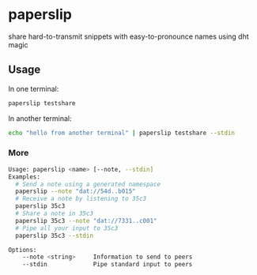 # paperslip
share hard-to-transmit snippets with easy-to-pronounce names using dht magic

## Usage

In one terminal:
```sh
paperslip testshare
```
In another terminal:
```sh
echo "hello from another terminal" | paperslip testshare --stdin
```
### More
```sh
Usage: paperslip <name> [--note, --stdin]
Examples:
  # Send a note using a generated namespace
  paperslip --note "dat://54d..b015"
  # Receive a note by listening to 35c3
  paperslip 35c3
  # Share a note in 35c3
  paperslip 35c3 --note "dat://7331..c001"
  # Pipe all your input to 35c3
  paperslip 35c3 --stdin

Options:
    --note <string>     Information to send to peers
    --stdin             Pipe standard input to peers
```
